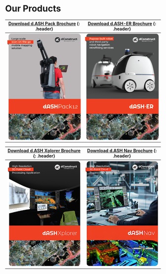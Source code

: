 # Our Products

[**Download d.ASH Pack Brochure**](./dashpackBrochure.pdf) {: .header} | [**Download d.ASH-ER Brochure**](./dasherBrochure.pdf) {: .header}
:------: | :------:
![dashpack brochure image](img/dashpackBrochure.png) | ![dasher brochure image](img/dasherBrochure.png)

[**Download d.ASH Xplorer Brochure**](./dashXplorerBrochure.pdf) {: .header} | [**Download d.ASH Nav Brochure**](https://www.youtube.com/watch?v=dQw4w9WgXcQ) {: .header}
:------: | :------:
![dashxplorer brochure image](img/dashXplorerBrochure.png)|![dashnav brochure image](img/dashNavBrochure.png)
